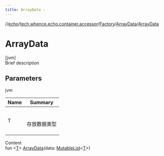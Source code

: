 ```yaml
---
title: ArrayData -
---
```

//[echo](../../../index.md)/[tech.whence.echo.container.accessor](../../index.md)/[Factory](../index.md)/[ArrayData](index.md)/[ArrayData](-array-data.md)



# ArrayData  
[jvm]  
Brief description  


## Parameters  
  
jvm  
  
|  Name|  Summary| 
|---|---|
| T| <br><br>存放数据类型<br><br>
  
  
Content  
fun <[T](index.md)> [ArrayData](-array-data.md)(data: [MutableList](https://kotlinlang.org/api/latest/jvm/stdlib/kotlin.collections/-mutable-list/index.html)<[T](index.md)>)  



